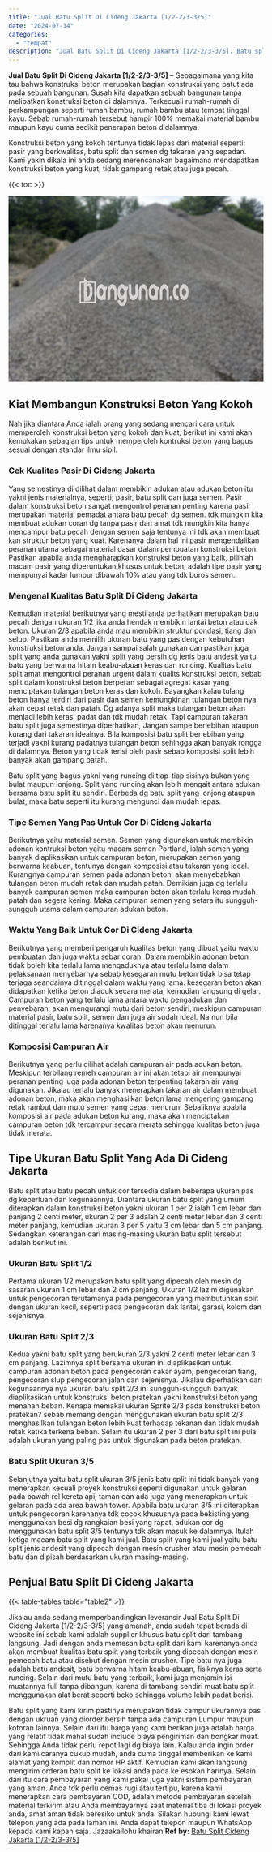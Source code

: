 ```yaml
---
title: "Jual Batu Split Di Cideng Jakarta [1/2-2/3-3/5]"
date: "2024-07-14"
categories: 
  - "tempat"
description: "Jual Batu Split Di Cideng Jakarta [1/2-2/3-3/5]. Batu split yang kami kirim pastinya merupakan tidak campur ukurannya pas dengan ukruan yang diorder bersih t..."
---
```


**Jual Batu Split Di Cideng Jakarta \[1/2-2/3-3/5\]** – Sebagaimana yang kita tau bahwa konstruksi beton merupakan bagian konstruksi yang patut ada pada sebuah bangunan. Susah kita dapatkan sebuah bangunan tanpa melibatkan konstruksi beton di dalamnya. Terkecuali rumah-rumah di perkampungan seperti rumah bambu, rumah bambu atau tempat tinggal kayu. Sebab rumah-rumah tersebut hampir 100% memakai material bambu maupun kayu cuma sedikit penerapan beton didalamnya.

Konstruksi beton yang kokoh tentunya tidak lepas dari material seperti; pasir yang berkwalitas, batu split dan semen dg takaran yang sepadan. Kami yakin dikala ini anda sedang merencanakan bagaimana mendapatkan konstruksi beton yang kuat, tidak gampang retak atau juga pecah.

{{< toc >}}

![Jual Batu Split Di Cideng Jakarta [1/2-2/3-3/5]](/images/jual-batu-split-23.png)

## Kiat Membangun Konstruksi Beton Yang Kokoh

Nah jika diantara Anda ialah orang yang sedang mencari cara untuk memperoleh konstruksi beton yang kokoh dan kuat, berikut ini kami akan kemukakan sebagian tips untuk memperoleh kontruksi beton yang bagus sesuai dengan standar ilmu sipil.

### Cek Kualitas Pasir Di Cideng Jakarta

Yang semestinya di dilihat dalam membikin adukan atau adukan beton itu yakni jenis materialnya, seperti; pasir, batu split dan juga semen. Pasir dalam konstruksi beton sangat mengontrol peranan penting karena pasir merupakan material pemadat antara batu pecah dg semen. tdk mungkin kita membuat adukan coran dg tanpa pasir dan amat tdk mungkin kita hanya mencampur batu pecah dengan semen saja tentunya ini tdk akan membuat kan struktur beton yang kuat. Karenanya dalam hal ini pasir mengendalikan peranan utama sebagai material dasar dalam pembuatan konstruksi beton. Pastikan apabila anda mengharapkan konstruksi beton yang baik, pilihlah macam pasir yang diperuntukan khusus untuk beton, adalah tipe pasir yang mempunyai kadar lumpur dibawah 10% atau yang tdk boros semen.

### Mengenal Kualitas Batu Split Di Cideng Jakarta

Kemudian material berikutnya yang mesti anda perhatikan merupakan batu pecah dengan ukuran 1/2 jika anda hendak membikin lantai beton atau dak beton. Ukuran 2/3 apabila anda mau membikin struktur pondasi, tiang dan selup. Pastikan anda memilih ukuran batu yang pas dengan kebutuhan konstruksi beton anda. Jangan sampai salah gunakan dan pastikan juga split yang anda gunakan yakni split yang bersih dg jenis batu andesit yaitu batu yang berwarna hitam keabu-abuan keras dan runcing. Kualitas batu split amat mengontrol peranan urgent dalam kualits konstruksi beton, sebab split dalam konstruksi beton berperan sebagai agregat kasar yang menciptakan tulangan beton keras dan kokoh. Bayangkan kalau tulang beton hanya terdiri dari pasir dan semen kemungkinan tulangan beton nya akan cepat retak dan patah. Dg adanya split maka tulangan beton akan menjadi lebih keras, padat dan tdk mudah retak. Tapi campuran takaran batu split juga semestinya diperhatikan, Jangan sampe berlebihan ataupun kurang dari takaran idealnya. Bila komposisi batu split berlebihan yang terjadi yakni kurang padatnya tulangan beton sehingga akan banyak rongga di dalamnya. Beton yang tidak terisi oleh pasir sebab komposisi split lebih banyak akan gampang patah.

Batu split yang bagus yakni yang runcing di tiap-tiap sisinya bukan yang bulat maupun lonjong. Split yang runcing akan lebih mengait antara adukan bersama batu split itu sendiri. Berbeda dg batu split yang lonjong ataupun bulat, maka batu seperti itu kurang mengunci dan mudah lepas.

### Tipe Semen Yang Pas Untuk Cor Di Cideng Jakarta

Berikutnya yaitu material semen. Semen yang digunakan untuk membikin adonan kontruksi beton yaitu macam semen Portland, ialah semen yang banyak diaplikasikan untuk campuran beton, merupakan semen yang berwarna keabuan, tentunya dengan komposisi atau takaran yang ideal. Kurangnya campuran semen pada adonan beton, akan menyebabkan tulangan beton mudah retak dan mudah patah. Demikian juga dg terlalu banyak campuran semen maka campuran beton akan terlalu keras mudah patah dan segera kering. Maka campuran semen yang setara itu sungguh-sungguh utama dalam campuran adukan beton.

### Waktu Yang Baik Untuk Cor Di Cideng Jakarta

Berikutnya yang memberi pengaruh kualitas beton yang dibuat yaitu waktu pembuatan dan juga waktu sebar coran. Dalam membikin adonan beton tidak boleh kita terlalu lama mengaduknya atau terlalu lama dalam pelaksanaan menyebarnya sebab kesegaran mutu beton tidak bisa tetap terjaga seandainya ditinggal dalam waktu yang lama. kesegaran beton akan didapatkan ketika beton diaduk secara merata, kemudian langsung di gelar. Campuran beton yang terlalu lama antara waktu pengadukan dan penyebaran, akan mengurangi mutu dari beton sendiri, meskipun campuran material pasir, batu split, semen dan juga air sudah ideal. Namun bila ditinggal terlalu lama karenanya kwalitas beton akan menurun.

### Komposisi Campuran Air

Berikutnya yang perlu dilihat adalah campuran air pada adukan beton. Meskipun terbilang remeh campuran air ini akan tetapi air mempunyai peranan penting juga pada adonan beton terpenting takaran air yang digunakan. Jikalau terlalu banyak menerapkan takaran air dalam membuat adonan beton, maka akan menghasilkan beton lama mengering gampang retak rambut dan mutu semen yang cepat menurun. Sebaliknya apabila komposisi air pada adukan beton kurang, maka akan menciptakan campuran beton tdk tercampur secara merata sehingga kualitas beton juga tidak merata.

## Tipe Ukuran Batu Split Yang Ada Di Cideng Jakarta

Batu split atau batu pecah untuk cor tersedia dalam beberapa ukuran pas dg keperluan dan kegunaannya. Diantara ukuran batu split yang umum diterapkan dalam konstruksi beton yakni ukuran 1 per 2 ialah 1 cm lebar dan panjang 2 centi meter, ukuran 2 per 3 adalah 2 centi meter lebar dan 3 centi meter panjang, kemudian ukuran 3 per 5 yaitu 3 cm lebar dan 5 cm panjang. Sedangkan keterangan dari masing-masing ukuran batu split tersebut adalah berikut ini.

### Ukuran Batu Split 1/2

Pertama ukuran 1/2 merupakan batu split yang dipecah oleh mesin dg sasaran ukuran 1 cm lebar dan 2 cm panjang. Ukuran 1/2 lazim digunakan untuk pengecoran terutamanya pada pengecoran yang membutuhkan split dengan ukuran kecil, seperti pada pengecoran dak lantai, garasi, kolom dan sejenisnya.

### Ukuran Batu Split 2/3

Kedua yakni batu split yang berukuran 2/3 yakni 2 centi meter lebar dan 3 cm panjang. Lazimnya split bersama ukuran ini diaplikasikan untuk campuran adonan beton pada pengecoran cakar ayam, pengecoran tiang, pengecoran slup pengecoran jalan dan sejenisnya. Jikalau diperhatikan dari kegunaannya nya ukuran batu split 2/3 ini sungguh-sungguh banyak diaplikasikan untuk konstruksi beton pratekan yakni konstruksi beton yang menahan beban. Kenapa memakai ukuran Sprite 2/3 pada konstruksi beton pratekan? sebab memang dengan menggunakan ukuran batu split 2/3 menghasilkan tulangan beton lebih kuat terhadap tekanan dan tidak mudah retak ketika terkena beban. Selain itu ukuran 2 per 3 dari batu split ini pula adalah ukuran yang paling pas untuk digunakan pada beton pratekan.

### Batu Split Ukuran 3/5

Selanjutnya yaitu batu split ukuran 3/5 jenis batu split ini tidak banyak yang menerapkan kecuali proyek konstruksi seperti digunakan untuk gelaran pada bawah rel kereta api, taman dan ada juga yang menerapkan untuk gelaran pada ada area bawah tower. Apabila batu ukuran 3/5 ini diterapkan untuk pengecoran karenanya tdk cocok khususnya pada bekisting yang menggunakan besi dg rangkaian besi yang rapat, adukan cor dg menggunakan batu split 3/5 tentunya tdk akan masuk ke dalamnya. Itulah ketiga macam batu split yang kami jual. Batu split yang kami jual yaitu batu split jenis andesit yang dipecah dengan mesin crusher atau mesin pemecah batu dan dipisah berdasarkan ukuran masing-masing.

## Penjual Batu Split Di Cideng Jakarta

{{< table-tables table="table2" >}}

Jikalau anda sedang memperbandingkan leveransir Jual Batu Split Di Cideng Jakarta \[1/2-2/3-3/5\] yang amanah, anda sudah tepat berada di website ini sebab kami adalah supplier khusus batu split dari tambang langsung. Jadi dengan anda memesan batu split dari kami karenanya anda akan membuat kualitas batu split yang terbaik yang dipecah dengan mesin pemecah batu atau disebut dengan mesin crusher. Tipe batu nya juga adalah batu andesit, batu berwarna hitam keabu-abuan, fisiknya keras serta runcing. Selain dari mutu batu yang terbaik, kami juga menjamin isi muatannya full tanpa dibangun, karena di tambang sendiri muat batu split menggunakan alat berat seperti beko sehingga volume lebih padat berisi.

Batu split yang kami kirim pastinya merupakan tidak campur ukurannya pas dengan ukruan yang diorder bersih tanpa ada campuran Lumpur maupun kotoran lainnya. Selain dari itu harga yang kami berikan juga adalah harga yang relatif tidak mahal sudah include biaya pengiriman dan bongkar muat. Sehingga Anda tidak perlu repot lagi dg biaya lain. Kalau anda ingin order dari kami caranya cukup mudah, anda cuma tinggal memberikan ke kami alamat yang komplit dan nomor HP aktif. Kemudian kami akan langsung mengirim orderan batu split ke lokasi anda pada ke esokan harinya. Selain dari itu cara pembayaran yang kami pakai juga yakni sistem pembayaran yang aman. Anda tdk perlu cemas rugi atau tertipu, karena kami menerapkan cara pembayaran COD, adalah metode pembayaran setelah material terkirim atau Anda membayarnya saat material tiba di lokasi proyek anda, amat aman tidak beresiko untuk anda. Silakan hubungi kami lewat telepon yang ada pada laman ini. Anda dapat telepon maupun WhatsApp kepada kami kapan saja. Jazaakallohu khairan
**Ref by:** [Batu Split Cideng Jakarta [1/2-2/3-3/5]](https://id.wikipedia.org/wiki/Batu)
